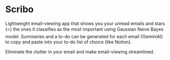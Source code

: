 # Scribo
Lightweight email-viewing app that shows you your unread emails and stars (⭐) the ones it classifies as the most important using Gaussian Naive Bayes model.
Summaries and a to-do can be generated for each email (GeminiAI) to copy and paste into your to-do list of choice (like Notion).

Eliminate the clutter in your email and make email-viewing streamlined.
